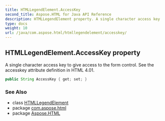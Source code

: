 ```yaml
---
title: HTMLLegendElement.AccessKey
second_title: Aspose.HTML for Java API Reference
description: HTMLLegendElement property. A single character access key to give access to the form control. See the accesskey attribute definition in HTML 4.01
type: docs
weight: 10
url: /java/com.aspose.html/htmllegendelement/accesskey/
---
```

## HTMLLegendElement.AccessKey property

A single character access key to give access to the form control. See the accesskey attribute definition in HTML 4.01.

```java
public String AccessKey { get; set; }
```

### See Also

* class [HTMLLegendElement](../)
* package [com.aspose.html](../../../com.aspose.html/)
* package [Aspose.HTML](../../../)
